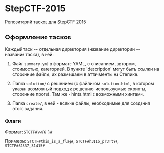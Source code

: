 # StepCTF-2015                                                                          
Репозиторий тасков для StepCTF 2015                                                     

## Оформление тасков

Каждый таск -- отдельная директория (название директории -- название таска), в ней:    

1. Файл `summary.yml` в формате YAML, с описанием, автором, стоимостью, категорией.
В пункте 'description' могут быть ссылки на сторонние файлы, их размещаем в аттачменты на Степике.

2. Папка `solution/` с решением (с файликом `solution.html`, в котором указан возможный подход к решению, используемые скрипты, сторонние проги). Там же - hints.html с возможными хинтами.

3. Папка `create/`, в ней - всякие файлы, необходимые для создания этого задания.


### Флаги

Формат: `STCTF#\w{6,}#`

Примеры: `STCTF#this_is_a_flag#`, `STCTF#h311o_pr3TtY#`, `STCTF#31337_31415#`
